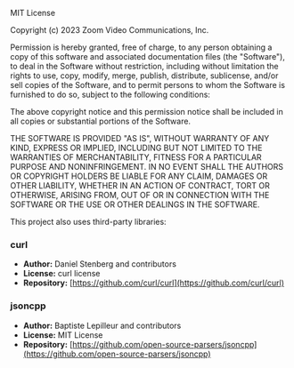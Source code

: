MIT License

Copyright (c) 2023 Zoom Video Communications, Inc.

Permission is hereby granted, free of charge, to any person obtaining a copy of this software and associated documentation files (the "Software"), to deal in the Software without restriction, including without limitation the rights to use, copy, modify, merge, publish, distribute, sublicense, and/or sell copies of the Software, and to permit persons to whom the Software is furnished to do so, subject to the following conditions:

The above copyright notice and this permission notice shall be included in all copies or substantial portions of the Software.

THE SOFTWARE IS PROVIDED "AS IS", WITHOUT WARRANTY OF ANY KIND, EXPRESS OR IMPLIED, INCLUDING BUT NOT LIMITED TO THE WARRANTIES OF MERCHANTABILITY, FITNESS FOR A PARTICULAR PURPOSE AND NONINFRINGEMENT. IN NO EVENT SHALL THE AUTHORS OR COPYRIGHT HOLDERS BE LIABLE FOR ANY CLAIM, DAMAGES OR OTHER LIABILITY, WHETHER IN AN ACTION OF CONTRACT, TORT OR OTHERWISE, ARISING FROM, OUT OF OR IN CONNECTION WITH THE SOFTWARE OR THE USE OR OTHER DEALINGS IN THE SOFTWARE.

This project also uses third-party libraries:

### curl

- **Author:** Daniel Stenberg and contributors
- **License:** curl license
- **Repository:** [https://github.com/curl/curl](https://github.com/curl/curl)


### jsoncpp

- **Author:** Baptiste Lepilleur and contributors
- **License:** MIT License
- **Repository:** [https://github.com/open-source-parsers/jsoncpp](https://github.com/open-source-parsers/jsoncpp)

